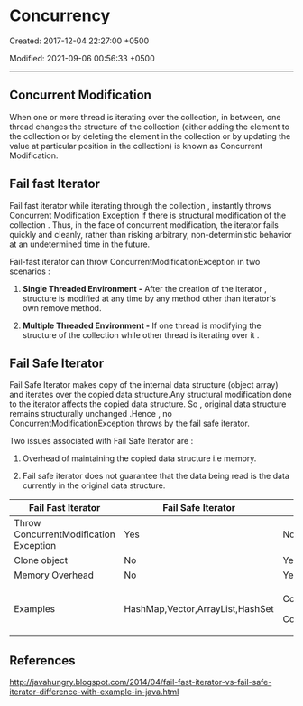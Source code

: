 # Concurrency

Created: 2017-12-04 22:27:00 +0500

Modified: 2021-09-06 00:56:33 +0500

---

## Concurrent Modification

When one or more thread is iterating over the collection, in between, one thread changes the structure of the collection (either adding the element to the collection or by deleting the element in the collection or by updating the value at particular position in the collection) is known as Concurrent Modification.

## Fail fast Iterator

Fail fast iterator while iterating through the collection , instantly throws Concurrent Modification Exception if there is structural modification of the collection . Thus, in the face of concurrent modification, the iterator fails quickly and cleanly, rather than risking arbitrary, non-deterministic behavior at an undetermined time in the future.

Fail-fast iterator can throw ConcurrentModificationException in two scenarios :

1. **Single Threaded Environment -** After the creation of the iterator , structure is modified at any time by any method other than iterator's own remove method.

2. **Multiple Threaded Environment -** If one thread is modifying the structure of the collection while other thread is iterating over it .

## Fail Safe Iterator

Fail Safe Iterator makes copy of the internal data structure (object array) and iterates over the copied data structure.Any structural modification done to the iterator affects the copied data structure. So , original data structure remains structurally unchanged .Hence , no ConcurrentModificationException throws by the fail safe iterator.

Two issues associated with Fail Safe Iterator are :

1. Overhead of maintaining the copied data structure i.e memory.

2. Fail safe iterator does not guarantee that the data being read is the data currently in the original data structure.

<table>
<colgroup>
<col style="width: 29%" />
<col style="width: 41%" />
<col style="width: 28%" />
</colgroup>
<thead>
<tr class="header">
<th><strong>Fail Fast Iterator</strong></th>
<th><strong>Fail Safe Iterator</strong></th>
<th></th>
</tr>
</thead>
<tbody>
<tr class="odd">
<td>Throw ConcurrentModification Exception</td>
<td>Yes</td>
<td>No</td>
</tr>
<tr class="even">
<td>Clone object</td>
<td>No</td>
<td>Yes</td>
</tr>
<tr class="odd">
<td>Memory Overhead</td>
<td>No</td>
<td>Yes</td>
</tr>
<tr class="even">
<td>Examples</td>
<td>HashMap,Vector,ArrayList,HashSet</td>
<td><p>CopyOnWriteArrayList,</p>
<p>ConcurrentHashMap</p></td>
</tr>
</tbody>
</table>

## References

<http://javahungry.blogspot.com/2014/04/fail-fast-iterator-vs-fail-safe-iterator-difference-with-example-in-java.html>
